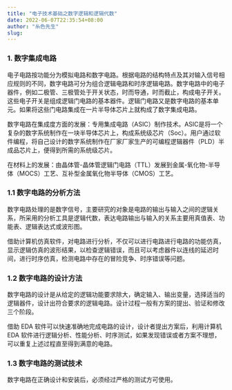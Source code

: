 ```yaml
---
title: "电子技术基础之数字逻辑和逻辑代数"
date: 2022-06-07T22:35:54+08:00
author: "糸色先生"
slug: 
---
```


### 1. 数字集成电路

电子电路按功能分为模拟电路和数字电路。根据电路的结构特点及其对输入信号相应规则的不同，数字电路可分为组合逻辑电路和时序逻辑电路。数字电路中的电子器件，例如二极管、三极管处于开关状态，时而导通，时而截止，构成电子开关。这些电子开关是组成逻辑门电路的基本器件。逻辑门电路又是数字电路的基本单元。如果将这些门电路集成在一片半导体芯片上就构成了数字集成电路。

数字电路在集成度方面的发展：专用集成电路（ASIC）制作技术。ASIC是将一个复杂的数字系统制作在一块半导体芯片上，构成系统级芯片（Soc）。用户通过软件编程，将自己设计的数字系统制作在厂家厂家生产的可编程逻辑器件（PLD）半成品芯片上，便得到所需的系统级芯片。

在材料上的发展：由晶体管-晶体管逻辑门电路（TTL）发展到金属-氧化物-半导体（MOCS）工艺、互补型金属氧化物半导体（CMOS）工艺。

### 1.1 数字电路的分析方法

数字电路处理的是数字信号，主要研究的对象是电路的输出与输入之间的逻辑关系，所采用的分析工具是逻辑代数，表达电路输出与输入的关系主要用真值表、功能表、逻辑表达式或波形图。

借助计算机仿真软件，对电路进行分析，不仅可以进行电路进行电路的功能仿真，显示逻辑仿真的波形结果，以检查逻辑错误，而且可以考虑器件以连线的延迟时间，进行时序仿真，检测电路中存在的冒险竞争、时序错误等问题。

### 1.2 数字电路的设计方法

数字电路的设计是从给定的逻辑功能要求除大，确定输入、输出变量，选择适当的逻辑器件，设计出符合要求的逻辑电路。设计过程一般有方案的提出、验证和修改三个阶段。

借助 EDA 软件可以快速准确地完成电路的设计，设计者提出方案后，利用计算机 EDA 软件进行逻辑分析、性能分析、时序测试，如果发现错误或者方案不理想，可以重复上述过程直至得到满意的电路。

### 1.3 数字电路的测试技术

数字电路在正确设计和安装后，必须经过严格的测试方可使用。
